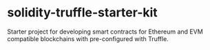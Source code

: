 # solidity-truffle-starter-kit
Starter project for developing smart contracts for Ethereum and EVM compatible blockchains with pre-configured with Truffle.
